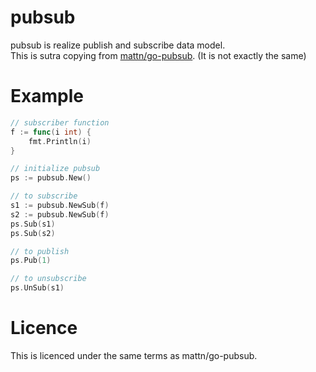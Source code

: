 # pubsub

pubsub is realize publish and subscribe data model.  
This is sutra copying from [mattn/go-pubsub](https://github.com/mattn/go-pubsub). (It is not exactly the same)  

# Example

```go
// subscriber function
f := func(i int) {
    fmt.Println(i)
}

// initialize pubsub
ps := pubsub.New()

// to subscribe 
s1 := pubsub.NewSub(f)
s2 := pubsub.NewSub(f)
ps.Sub(s1)
ps.Sub(s2)

// to publish
ps.Pub(1)

// to unsubscribe
ps.UnSub(s1)
```

# Licence

This is licenced under the same terms as mattn/go-pubsub.  
